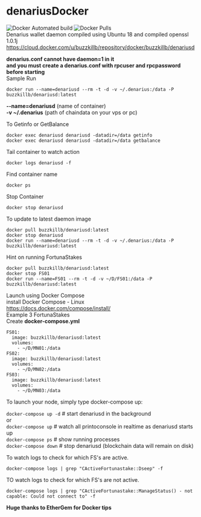 # denariusDocker
![Docker Automated build](https://img.shields.io/docker/automated/buzzkillb/denariusd.svg) ![Docker Pulls](https://img.shields.io/docker/pulls/buzzkillb/denariusd.svg)  
Denarius wallet daemon compiled using Ubuntu 18 and compiled openssl 1.0.1j  
https://cloud.docker.com/u/buzzkillb/repository/docker/buzzkillb/denariusd

**denarius.conf cannot have daemon=1 in it  
and you must create a denarius.conf with rpcuser and rpcpassword before starting**  
Sample Run  
```
docker run --name=denariusd --rm -t -d -v ~/.denarius:/data -P buzzkillb/denariusd:latest
```
**--name=denariusd** (name of container)  
**-v ~/.denarius** (path of chaindata on your vps or pc)  

To Getinfo or GetBalance  
```
docker exec denariusd denariusd -datadir=/data getinfo
docker exec denariusd denariusd -datadir=/data getbalance
```

Tail container to watch action  
```
docker logs denariusd -f
```
Find container name  
```
docker ps
```
Stop Container  
```
docker stop denariusd
```
To update to latest daemon image  
```
docker pull buzzkillb/denariusd:latest
docker stop denariusd
docker run --name=denariusd --rm -t -d -v ~/.denarius:/data -P buzzkillb/denariusd:latest
```
Hint on running FortunaStakes  
```
docker pull buzzkillb/denariusd:latest
docker stop FS01
docker run --name=FS01 --rm -t -d -v ~/D/FS01:/data -P buzzkillb/denariusd:latest
```
Launch using Docker Compose  
install Docker Compose - Linux  
https://docs.docker.com/compose/install/  
Example 3 FortunaStakes  
Create **docker-compose.yml**  
```
FS01:
  image: buzzkillb/denariusd:latest
  volumes:
    - ~/D/MN01:/data
FS02:
  image: buzzkillb/denariusd:latest
  volumes:
    - ~/D/MN02:/data
FS03:
  image: buzzkillb/denariusd:latest
  volumes:
    - ~/D/MN03:/data
```
To launch your node, simply type docker-compose up:  

`docker-compose up -d`  # start denariusd in the background  
or  
`docker-compose up` # watch all printoconsole in realtime as denariusd starts up  
`docker-compose ps` # show running processes  
`docker-compose down` # stop denariusd (blockchain data will remain on disk)  

To watch logs to check for which FS's are active.  
```
docker-compose logs | grep "CActiveFortunastake::Dseep" -f
```
TO watch logs to check for which FS's are not active.  
```
docker-compose logs | grep "CActiveFortunastake::ManageStatus() - not capable: Could not connect to" -f
```

**Huge thanks to EtherGem for Docker tips**
